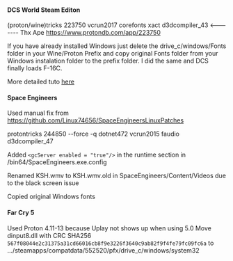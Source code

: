 #### DCS World Steam Editon

(proton/wine)tricks 223750 vcrun2017 corefonts xact d3dcompiler_43  <------- Thx Ape https://www.protondb.com/app/223750

If you have already installed Windows just delete the drive_c/windows/Fonts folder in your Wine/Proton Prefix and copy original Fonts folder from your Windows instalation folder to the prefix folder. I did the same and DCS finally loads F-16C.

More detailed tuto [here](https://github.com/TheZoq2/dcs_on_linux)


#### Space Engineers

Used manual fix from https://github.com/Linux74656/SpaceEngineersLinuxPatches

protontricks 244850 --force -q dotnet472 vcrun2015 faudio d3dcompiler_47

Added `<gcServer enabled = "true"/>` in the runtime section in /bin64/SpaceEngineers.exe.config


Renamed KSH.wmv to KSH.wmv.old in SpaceEngineers/Content/Videos due to the black screen issue

Copied original Windows fonts


#### Far Cry 5

Used Proton 4.11-13 because Uplay not shows up when using 5.0
Move dinput8.dll with  CRC SHA256 `567f08044e2c31375a31cd66016cb8f9e3226f3640c9ab82f9f4fe79fc09fc6a` to .../steamapps/compatdata/552520/pfx/drive_c/windows/system32